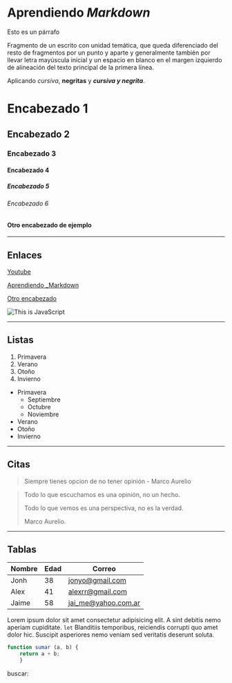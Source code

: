 # Aprendiendo _Markdown_

Esto es un párrafo

Fragmento de un escrito con unidad temática, que queda diferenciado del resto de fragmentos por un punto y aparte y generalmente también por llevar letra mayúscula inicial y un espacio en blanco en el margen izquierdo de alineación del texto principal de la primera línea.

Aplicando _cursiva_, **negritas** y **_cursiva y negrita_**.

# Encabezado 1

## Encabezado 2

### Encabezado 3

#### Encabezado 4

##### Encabezado 5

###### Encabezado 6

#### Otro encabezado de ejemplo

___
## Enlaces

[Youtube](https://youtube.com)

[Aprendiendo _Markdown](#aprendiendo-markdown)

[Otro encabezado](#otro-encabezado-de-ejemplo)

![This is JavaScript](https://jonmircha.com/img/blog/this-is-javascript.jpg)

___
## Listas

1. Primavera
1. Verano
1. Otoño
1. Invierno

- Primavera
    - Septiembre
    - Octubre
    - Noviembre
- Verano
- Otoño
- Invierno

---
## Citas

> Siempre tienes opcion de no tener opinión - Marco Aurelio

> Todo lo que escuchamos es una opinión, no un hecho. 
>
>Todo lo que vemos es una perspectiva, no es la verdad.
>
> Marco Aurelio.

___
## Tablas

| Nombre | Edad | Correo |
|---|---|---|
| Jonh | 38 | jonyo@gmail.com |
| Alex | 41 | alexrr@gmail.com |
| Jaime | 58 | jai_me@yahoo.com.ar |



Lorem ipsum dolor sit amet consectetur adipisicing elit. A sint debitis nemo aperiam cupiditate. `let` Blanditiis temporibus, reiciendis corrupti quo amet dolor hic. Suscipit asperiores nemo veniam sed veritatis deserunt soluta.

```js
function sumar (a, b) { 
    return a + b;
    }
```

<form>
    <label for="q">buscar:</label>
    <imput type="search" name="q" id="q">
</form>

<!-- Esto es un comentario en Markdown -->
